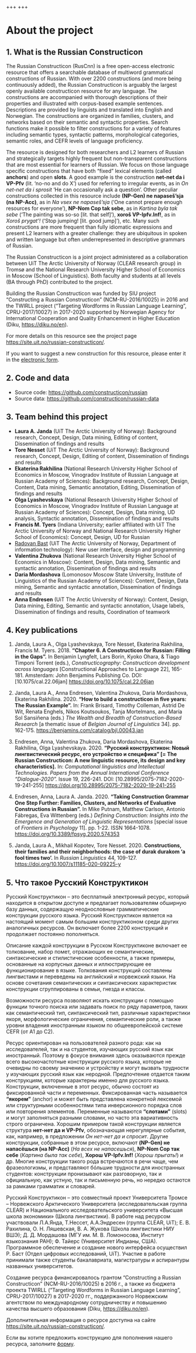 +++
+++

# About the project

## 1. What is the Russian Constructicon

The Russian Constructicon (RusCnn) is a free open-access electronic resource
that offers a searchable database of multiword grammatical constructions of
Russian. With over 2200 constructions (and more being continuously added), the
Russian Constructicon is arguably the largest openly available constructicon
resource for any language. The constructions are accompanied with thorough
descriptions of their properties and illustrated with corpus-based example
sentences. Descriptions are provided by linguists and translated into English
and Norwegian. The constructions are organized in families, clusters, and
networks based on their semantic and syntactic properties. Search functions
make it possible to filter constructions for a variety of features including
semantic types, syntactic patterns, morphological categories,
semantic roles, and CEFR levels of language proficiency. 

The resource is designed for both researchers and L2 learners of Russian and
strategically targets highly frequent but non-transparent constructions that
are most essential for learners of Russian. We focus on those language specific
constructions that have both “fixed” lexical elements (called **anchors**) and open **slots**. A good
example is the construction **net-net da i VP-Pfv** (lit. ‘no-no and do X’) used
for referring to irregular events, as in *On net-net da i sprosit* ‘He can
occasionally ask a question’. Other peculiar constructions collected in this
resource include **(NP-Gen) ne napaseš’sja (na NP-Acc)**, as in *Na vsex ne
napaseš’sja* (‘One cannot prepare enough resources for everyone’), **NP-Nom Cop
tak sebe**, as in *Kartina byla tak sebe* (‘The painting was so-so [lit. that
self]’), **xoroš VP-Ipfv.Inf!**, as in *Xoroš prygat’!* (‘Stop jumping! [lit. good
jump]’), etc. Many such constructions are more frequent than fully idiomatic
expressions and present L2 learners with a greater challenge: they are
ubiquitous in spoken and written language but often underrepresented in
descriptive grammars of Russian.

The Russian Constructicon is a joint project administered as a collaboration
between UiT The Arctic University of Norway (CLEAR research group) in Tromsø
and the National Research University Higher School of Economics in Moscow
(School of Linguistics). Both faculty and students at all levels (BA through
PhD) contributed to the project.

Building the Russian Constructicon was funded by SIU project “Constructing a Russian Constructicon” (NCM-RU-2016/10025) in
2016 and the TWIRLL project (“Targeting Wordforms in Russian Language
Learning”, CPRU-2017/10027) in 2017-2020 supported by Norwegian Agency for
International Cooperation and Quality Enhancement in Higher Education (Diku,
<https://diku.no/en>).

For more details on this resource see the project page <https://site.uit.no/russian-constructicon/>.

If you want to suggest a new construction for this resource, please enter it in the [electronic form](https://forms.gle/tkyDAY6UM6QbizGs7).


## 2. Code and data

- Source code: <https://github.com/constructicon/russian>
- Source data: <https://github.com/constructicon/russian-data>


## 3. Team behind this project

- **Laura A. Janda** (UiT The Arctic University of Norway): Background research,
  Concept, Design, Data mining, Editing of content, Dissemination of findings
  and results
- **Tore Nesset** (UiT The Arctic University of Norway): Background research,
  Concept, Design, Editing of content, Dissemination of findings and results 
- **Ekaterina Rakhilina** (National Research University Higher School of Economics
  in Moscow, Vinogradov Institute of Russian Language at Russian Academy of
  Sciences): Background research, Concept, Design, Content, Data mining,
  Semantic annotation, Editing, Dissemination of findings and results
- **Olga Lyashevskaya** (National Research University Higher School of Economics in
  Moscow, Vinogradov Institute of Russian Language at Russian Academy of
  Sciences): Concept, Design, Data mining, UD analysis, Syntactic annotation,
  Dissemination of findings and results
- **Francis M. Tyers** (Indiana University; earlier affiliated with UiT The Arctic
  University of Norway and National Research University Higher School of
  Economics): Concept, Design, UD for Russian
- [Radovan Bast](https://bast.fr/) (UiT The Arctic University of Norway, Department of information
  technology): New user interface, design and programming
- **Valentina Zhukova** (National Research University Higher School of Economics in
  Moscow): Content, Design, Data mining, Semantic and syntactic annotation,
  Dissemination of findings and results
- **Daria Mordashova** (Lomonosov Moscow State University, Institute of Linguistics
  of the Russian Academy of Sciences): Content, Design, Data mining, Semantic
  and syntactic annotation, Dissemination of findings and results
- **Anna Endresen** (UiT The Arctic University of Norway): Content, Design, Data
  mining, Editing, Semantic and syntactic annotation, Usage labels,
  Dissemination of findings and results, Coordination of teamwork


## 4. Key publications

1. Janda, Laura A., Olga Lyashevskaya, Tore Nesset, Ekaterina Rakhilina,
   Francis M. Tyers. 2018. **“Chapter 6. A Constructicon for Russian: Filling in the Gaps”.** In Benjamin Lyngfelt, Lars Borin, Kyoko Ohara, & Tiago Timponi
   Torrent (eds.), _Constructicography: Constructicon development across languages_ [Constructional Approaches to Language 22], 165-181. Amsterdam:
   John Benjamins Publishing Co. DOI: [10.1075/cal.22.06jan] <https://doi.org/10.1075/cal.22.06jan>

2. Janda, Laura A., Anna Endresen, Valentina Zhukova, Daria Mordashova,
   Ekaterina Rakhilina. 2020. **“How to build a constructicon in five years: The Russian Example”.** In:  Frank Brisard, Timothy Colleman, Astrid De
   Wit, Renata Enghels, Nikos Koutsoukos, Tanja Mortelmans, and María Sol
   Sansiñena (eds.) _The Wealth and Breadth of Construction-Based Research_ [a thematic issue of _Belgian Journal of Linguistics_ 34]. pp. 162-175. <https://benjamins.com/catalog/bjl.00043.jan>

3. Endresen, Anna, Valentina Zhukova, Daria Mordashova, Ekaterina Rakhilina,
   Olga Lyashevskaya. 2020. **“Русский конструктикон: Nовый лингвистический ресурс, его устройство и специфика” [= The Russian Constructicon: A new linguistic resource, its design and key characteristics].** In: _Computational linguistics and Intellectual Technologies. Papers from the Annual International Conference “Dialogue-2020”._ Issue 19, 226-241. DOI: [10.28995/2075-7182-2020-19-241-255] <https://doi.org/10.28995/2075-7182-2020-19-241-255>

4. Endresen, Anna, Laura A. Janda. 2020. **“Taking Construction Grammar One Step Further: Families, Clusters, and Networks of Evaluative Constructions in Russian”.** In Mike Putnam, Matthew Carlson, Antonio Fábregas, Eva Wittenberg (eds.) _Defining Construction: Insights into the Emergence and Generation of Linguistic Representations_ [special issue of _Frontiers in Psychology_ 11]. pp. 1-22. ISSN 1664-1078. <https://doi.org/10.3389/fpsyg.2020.574353>
   

5. Janda, Laura A., Mikhail Kopotev, Tore Nesset. 2020. **Constructions, their families and their neighborhoods: the case of durak durakom ‘a fool times two’.** In _Russian Linguistics_ 44, 109-127. <https://doi.org/10.1007/s11185-020-09225-y>


## 5. Что такое Русский Конструктикон

Русский Конструктикон – это бесплатный электронный ресурс, который находится в открытом доступе и предлагает пользователям обширную базу данных, содержащую неоднословные грамматические конструкции русского языка. Русский Конструктикон является на настоящий момент самым большим конструктиконом среди других аналогичных ресурсов. Он включает более 2200 конструкций и продолжает постоянно пополняться.

Описание каждой конструкции в Русском Конструктиконе включает ее толкование, набор помет, отражающих ее семантические, синтаксические и стилистические особенности, а также примеры, основанные на корпусных данных и иллюстрирующие ее функционирование в языке. Толкования конструкций составлены лингвистами и переведены на английский и норвежский языки. На основе сочетания семантических и синтаксических характеристик конструкции сгруппированы в семьи, гнезда и классы.

Возможности ресурса позволяют искать конструкции с помощью функции точного поиска или задавать поиск по ряду параметров, таких как семантический тип, синтаксический тип, различные характеристики якоря, морфологические ограничения, семантические роли, а также уровни владения иностранным языком по общеевропейской системе CEFR (от A1 до C2).

Ресурс ориентирован на пользователей разного рода: как на исследователей, так и на студентов, изучающих русский язык как иностранный. Поэтому в фокусе внимания здесь оказываются прежде всего высокочастотные конструкции русского языка, которые не очевидны по своему значению и устройству и могут вызвать трудности у изучающих русский язык как неродной. Предпочтение отдается таким конструкциям, которые характерны именно для русского языка. Конструкции, включенные в этот ресурс, обычно состоят из фиксированной части и переменных. Фиксированная часть называется **“якорем”** (anchor) и может быть представлена конкретной лексемой или структурными особенностями типа инверсионного порядка слов или повторения элементов. Переменные называются **“слотами”** (slots) и могут заполняться разными словами, но часто эта вариативность строго ограничена. Хорошим примером такой конструкции является структура **нет-нет да и VP-Pfv**, обозначающая нерегулярные события, как, например, в предложении _Он нет-нет да и спросит_. Другие конструкции, собранные в этом ресурсе, включают **(NP-Gen) не напасёшься (на NP-Acc)** (_На всех не напасешься_), **NP-Nom Cop так себе** (_Картина была так себе_), **Хорош VP-Ipfv.Inf!** (_Хорош прыгать!_) и др. Многие конструкции такого рода встречаются в речи чаще, чем фразеологизмы, и представляют бóльшие трудности для иностранных студентов: конструкции пронизывают как разговорную, так и официальную, как устную, так и письменную речь, но нередко остаются за рамками грамматик и словарей.

Русский Конструктикон – это совместный проект Университета Тромсе – Норвежского Арктического Университета (исследовательская группа CLEAR) и Национального исследовательского университета «Высшая школа экономики» (Школа лингвистики). В работе над ресурсом участвовали Л.А.Янда, Т.Нессет, А.А.Эндресен (группa CLEAR, UiT); Е. В. Рахилина, О. Н. Ляшевская, В. А. Жукова (Школa лингвистики НИУ ВШЭ); Д. Д. Мордашова (МГУ им. М. В. Ломоносова, Институт языкознания РАН); Ф. Тайерс (Университет Индианы, США). Программное обеспечение и создание нового интерфейса осуществил Р. Баст (Отдел цифровых исследований, UiT). Участие в работе принимали также студенты бакалавриата, магистратуры и аспирантуры названных университетов.

Создание ресурса финансировалось грантом “Constructing a Russian Constructicon” (NCM-RU-2016/10025) в 2016 г., а также из бюджета проекта TWIRLL (“Targeting Wordforms in Russian Language Learning”, CPRU-2017/10027) в 2017-2020 гг., поддержанного Норвежским агентством по международному сотрудничеству и повышению качества высшего образования (Diku, https://diku.no/en).
 
Дополнительная информация о ресурсе доступна на сайте <https://site.uit.no/russian-constructicon/>.
 
Если вы хотите предложить конструкцию для пополнения нашего ресурса, заполните [форму](https://forms.gle/tkyDAY6UM6QbizGs7).



